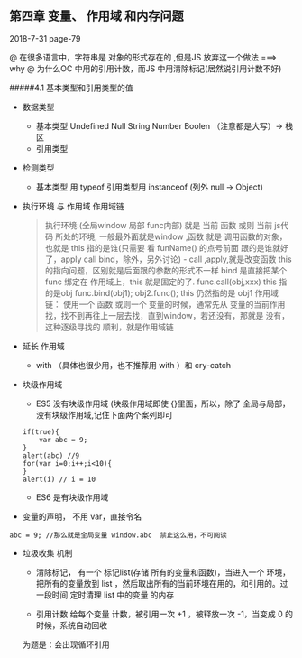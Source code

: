 
## 第四章   变量、 作用域 和内存问题

2018-7-31  page-79

@ 在很多语言中，字符串是 对象的形式存在的 ,但是JS 放弃这一个做法 ===> why
@ 为什么OC 中用的引用计数，而JS 中用清除标记(居然说引用计数不好)

#####4.1 基本类型和引用类型的值 

- 数据类型
	- 基本类型 Undefined Null String Number Boolen （注意都是大写）-> 栈区
	- 引用类型 


- 检测类型 
	- 基本类型 用 typeof  引用类型用 instanceof  (列外 null -> Object)

- 执行环境 与 作用域  作用域链
	> 执行环境:(全局window 局部 func内部)
		 就是 当前 函数 或则 当前 js代码 所处的环境, 
		一般最外面就是window ,函数 就是 调用函数的对象，也就是 this 指的是谁(只需要 看 funName() 的点号前面 跟的是谁就好了，apply call bind，除外，另外讨论)
			- call ,apply,就是改变函数 this的指向问题，区别就是后面跟的参数的形式不一样
			  bind 是直接把某个func 绑定在 作用域上，this 就是固定的了.
			  func.call(obj,xxx) 				this 指的是obj
			  func.bind(obj1); obj2.func();		this 仍然指的是 obj1
	  作用域链：
	  	使用一个 函数 或则一个 变量的时候，通常先从 变量的当前作用找，找不到再往上一层去找，直到window，若还没有，那就是 没有，这种逐级寻找的 顺利，就是作用域链

- 延长 作用域 
	- with （具体也很少用，也不推荐用 with ）和 cry-catch

- 块级作用域
	- ES5 没有块级作用域 (块级作用域即使 {}里面，所以，除了 全局与局部，没有块级作用域,记住下面两个案列即可
	```
	if(true){
		var abc = 9;
	}
	alert(abc) //9
	for(var i=0;i++;i<10){
	}
	alert(i) // i = 10
	```
	- ES6 是有块级作用域

- 变量的声明， 不用 var，直接令名
```
abc = 9; //那么就是全局变量 window.abc  禁止这么用，不可阅读
```



- 垃圾收集 机制
	- 清除标记，
	有一个 标记list(存储 所有的变量和函数)，当进入一个 环境，把所有的变量放到 list ，然后取出所有的当前环境在用的，和引用的。过一段时间 定时清理 list 中的变量 的内存

	- 引用计数
	给每个变量 计数，被引用一次 +1 ，被释放一次 -1，当变成 0 的时候，系统自动回收

	为题是：会出现循环引用



